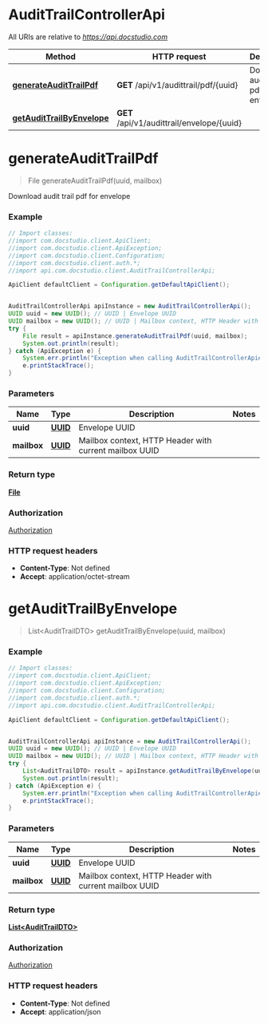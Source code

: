 # AuditTrailControllerApi

All URIs are relative to *https://api.docstudio.com*

Method | HTTP request | Description
------------- | ------------- | -------------
[**generateAuditTrailPdf**](AuditTrailControllerApi.md#generateAuditTrailPdf) | **GET** /api/v1/audittrail/pdf/{uuid} | Download audit trail pdf for envelope
[**getAuditTrailByEnvelope**](AuditTrailControllerApi.md#getAuditTrailByEnvelope) | **GET** /api/v1/audittrail/envelope/{uuid} | 

<a name="generateAuditTrailPdf"></a>
# **generateAuditTrailPdf**
> File generateAuditTrailPdf(uuid, mailbox)

Download audit trail pdf for envelope

### Example
```java
// Import classes:
//import com.docstudio.client.ApiClient;
//import com.docstudio.client.ApiException;
//import com.docstudio.client.Configuration;
//import com.docstudio.client.auth.*;
//import api.com.docstudio.client.AuditTrailControllerApi;

ApiClient defaultClient = Configuration.getDefaultApiClient();


AuditTrailControllerApi apiInstance = new AuditTrailControllerApi();
UUID uuid = new UUID(); // UUID | Envelope UUID
UUID mailbox = new UUID(); // UUID | Mailbox context, HTTP Header with current mailbox UUID
try {
    File result = apiInstance.generateAuditTrailPdf(uuid, mailbox);
    System.out.println(result);
} catch (ApiException e) {
    System.err.println("Exception when calling AuditTrailControllerApi#generateAuditTrailPdf");
    e.printStackTrace();
}
```

### Parameters

Name | Type | Description  | Notes
------------- | ------------- | ------------- | -------------
 **uuid** | [**UUID**](.md)| Envelope UUID |
 **mailbox** | [**UUID**](.md)| Mailbox context, HTTP Header with current mailbox UUID |

### Return type

[**File**](File.md)

### Authorization

[Authorization](../README.md#Authorization)

### HTTP request headers

 - **Content-Type**: Not defined
 - **Accept**: application/octet-stream

<a name="getAuditTrailByEnvelope"></a>
# **getAuditTrailByEnvelope**
> List&lt;AuditTrailDTO&gt; getAuditTrailByEnvelope(uuid, mailbox)



### Example
```java
// Import classes:
//import com.docstudio.client.ApiClient;
//import com.docstudio.client.ApiException;
//import com.docstudio.client.Configuration;
//import com.docstudio.client.auth.*;
//import api.com.docstudio.client.AuditTrailControllerApi;

ApiClient defaultClient = Configuration.getDefaultApiClient();


AuditTrailControllerApi apiInstance = new AuditTrailControllerApi();
UUID uuid = new UUID(); // UUID | Envelope UUID
UUID mailbox = new UUID(); // UUID | Mailbox context, HTTP Header with current mailbox UUID
try {
    List<AuditTrailDTO> result = apiInstance.getAuditTrailByEnvelope(uuid, mailbox);
    System.out.println(result);
} catch (ApiException e) {
    System.err.println("Exception when calling AuditTrailControllerApi#getAuditTrailByEnvelope");
    e.printStackTrace();
}
```

### Parameters

Name | Type | Description  | Notes
------------- | ------------- | ------------- | -------------
 **uuid** | [**UUID**](.md)| Envelope UUID |
 **mailbox** | [**UUID**](.md)| Mailbox context, HTTP Header with current mailbox UUID |

### Return type

[**List&lt;AuditTrailDTO&gt;**](AuditTrailDTO.md)

### Authorization

[Authorization](../README.md#Authorization)

### HTTP request headers

 - **Content-Type**: Not defined
 - **Accept**: application/json

